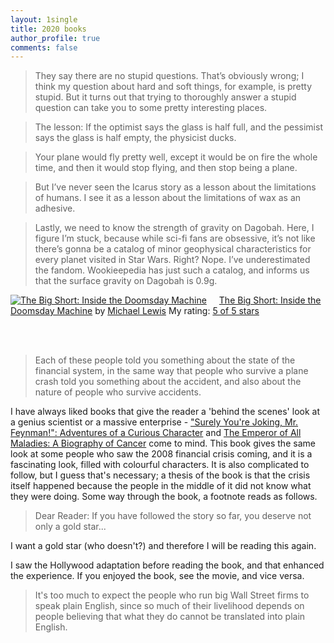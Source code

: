 ```yaml
---
layout: 1single
title: 2020 books
author_profile: true
comments: false
---
```


<blockquote>They say there are no stupid questions. That’s obviously wrong; I think my question about hard and soft things, for example, is pretty stupid. But it turns out that trying to thoroughly answer a stupid question can take you to some pretty interesting places.</blockquote>

<blockquote>The lesson: If the optimist says the glass is half full, and the pessimist says the glass is half empty, the physicist ducks.</blockquote>

<blockquote>Your plane would fly pretty well, except it would be on fire the whole time, and then it would stop flying, and then stop being a plane.</blockquote>

<blockquote>But I’ve never seen the Icarus story as a lesson about the limitations of humans. I see it as a lesson about the limitations of wax as an adhesive.</blockquote>

<blockquote>Lastly, we need to know the strength of gravity on Dagobah. Here, I figure I’m stuck, because while sci-fi fans are obsessive, it’s not like there’s gonna be a catalog of minor geophysical characteristics for every planet visited in Star Wars. Right? Nope. I’ve underestimated the fandom. Wookieepedia has just such a catalog, and informs us that the surface gravity on Dagobah is 0.9g.</blockquote>

<a href="https://www.goodreads.com/book/show/26889576-the-big-short" style="float: left; padding-right: 20px"><img border="0" alt="The Big Short: Inside the Doomsday Machine" src="https://i.gr-assets.com/images/S/compressed.photo.goodreads.com/books/1446581171l/26889576._SX98_.jpg" /></a><a href="https://www.goodreads.com/book/show/26889576-the-big-short">The Big Short: Inside the Doomsday Machine</a> by <a href="https://www.goodreads.com/author/show/776.Michael_Lewis">Michael   Lewis</a>
My rating: <a href="https://www.goodreads.com/review/show/3421337456">5 of 5 stars</a>

<br><br>

<blockquote>Each of these people told you something about the state of the financial system, in the same way that people who survive a plane crash told you something about the accident, and also about the nature of people who survive accidents.</blockquote>
I have always liked books that give the reader a 'behind the scenes' look at a genius scientist or a massive enterprise - <a href="https://www.goodreads.com/book/show/35167685._Surely_You_re_Joking__Mr__Feynman___Adventures_of_a_Curious_Character" title="Surely You're Joking, Mr. Feynman! Adventures of a Curious Character by Richard P. Feynman" rel="nofollow">"Surely You're Joking, Mr. Feynman!": Adventures of a Curious Character</a> and <a href="https://www.goodreads.com/book/show/7170627.The_Emperor_of_All_Maladies_A_Biography_of_Cancer" title="The Emperor of All Maladies A Biography of Cancer by Siddhartha Mukherjee" rel="nofollow">The Emperor of All Maladies: A Biography of Cancer</a> come to mind. This book gives the same look at some people who saw the 2008 financial crisis coming, and it is a fascinating look, filled with colourful characters. It is also complicated to follow, but I guess that's necessary; a thesis of the book is that the crisis itself happened because the people in the middle of it did not know what they were doing. Some way through the book, a footnote reads as follows.
<blockquote> Dear Reader: If you have followed the story so far, you deserve not only a gold star... </blockquote>
I want a gold star (who doesn't?) and therefore I will be reading this again. 

I saw the Hollywood adaptation before reading the book, and that enhanced the experience. If you enjoyed the book, see the movie, and vice versa.

<blockquote>It's too much to expect the people who run big Wall Street firms to speak plain English, since so much of their livelihood depends on people believing that what they do cannot be translated into plain English.</blockquote>